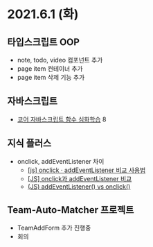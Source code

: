 # 2021.6.1 (화)

## 타입스크립트 OOP

- note, todo, video 컴포넌트 추가
- page item 컨테이너 추가
- page item 삭제 기능 추가

## 자바스크립트

- [코어 자바스크립트 함수 심화학습](https://ko.javascript.info/object-basics) 8

## 지식 플러스

- onclick, addEventListener 차이
  - [[js] onclick · addEventListener 비교 사용법](https://goddino.tistory.com/68)
  - [[JS] onclick과 addEventListener 비교](https://jess2.github.io/2018/05/15/JavaScript/JS-onclick%EA%B3%BC-addEventListener-%EB%B9%84%EA%B5%90/)
  - [(JS) addEventListener() vs onclick()](https://hanjungv.github.io/2018-01-21-1_JS_onclick_vs_addEventListener/)

## Team-Auto-Matcher 프로젝트

- TeamAddForm 추가 진행중
- 회의
